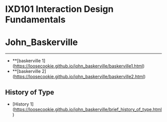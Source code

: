 IXD101 Interaction Design Fundamentals
======================================

# John_Baskerville
------------------
- **[baskerville 1] (https://loosecookie.github.io/john_baskerville/baskerville1.html)
- **[baskerville 2] (https://loosecookie.github.io/john_baskerville/baskerville2.html)



History of Type
---------------
- [History 1] (https://loosecookie.github.io/john_baskerville/brief_history_of_type.html)